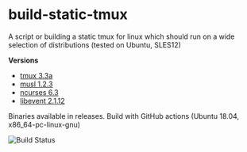 # build-static-tmux

A script or building a static tmux for linux which should run on a wide selection of distributions (tested on Ubuntu, SLES12)

**Versions**
* [tmux 3.3a](https://github.com/tmux/tmux/)
* [musl 1.2.3](https://musl.libc.org/)
* [ncurses 6.3](https://invisible-island.net/ncurses/)
* [libevent 2.1.12](https://github.com/libevent/libevent/)

Binaries available in releases.
Build with GitHub actions (Ubuntu 18.04, x86_64-pc-linux-gnu)

![Build Status](https://github.com/mjakob-gh/build-static-tmux/actions/workflows/build.yml/badge.svg)
